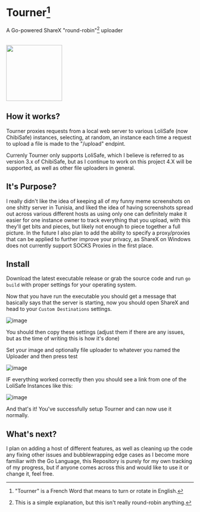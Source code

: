 # Tourner[^1]
A Go-powered ShareX "round-robin"[^2] uploader

[^1]: "Tourner" is a French Word that means to turn or rotate in English.
[^2]: This is a simple explanation, but this isn't really round-robin anything.

<br>
<img src="https://user-images.githubusercontent.com/114883905/195212649-a452f58e-cef9-4270-8428-ab8e593c3700.png" height="150" />

## How it works?
Tourner proxies requests from a local web server to various LoliSafe (now ChibiSafe) instances, selecting, at random, an instance each time a request to upload a file is made to the "/upload" endpint.

Currenly Tourner only supports LoliSafe, which I believe is referred to as version 3.x of ChibiSafe, but as I continue to work on this project 4.X will be supported, as well as other file uploaders in general.


## It's Purpose?
I really didn't like the idea of keeping all of my funny meme screenshots on one shitty server in Tunisia, and liked the idea of having screenshots spread out across various different hosts as using only one can definitely make it easier for one instance owner to track everything that you upload, with this they'll get bits and pieces, but likely not enough to piece together a full picture. In the future I also plan to add the ability to specify a proxy/proxies that can be applied to further improve your privacy, as ShareX on Windows does not currently support SOCKS Proxies in the first place.


## Install

Download the latest executable release or grab the source code and run ``` go build ``` with proper settings for your operating system.

Now that you have run the executable you should get a message that basically says that the server is starting, now you should open ShareX and head to your ```Custom Destinations``` settings.

![image](https://user-images.githubusercontent.com/114883905/195211814-626c2dc1-8403-42f5-9bdc-6c1cf5ef8a14.png)

You should then copy these settings (adjust them if there are any issues, but as the time of writing this is how it's done) 

Set your image and optionally file uploader to whatever you named the Uploader and then press test

![image](https://user-images.githubusercontent.com/114883905/195211980-052e2692-0e9f-4731-ae40-c1f7bce203a3.png)

IF everything worked correctly then you should see a link from one of the LoliSafe Instances like this:

![image](https://user-images.githubusercontent.com/114883905/195212084-1f528374-c715-48c6-9f5f-6f866dfa6b1f.png)

And that's it! You've successfully setup Tourner and can now use it normally.


## What's next?

I plan on adding a host of different features, as well as cleaning up the code any fixing other issues and bubblewrapping edge cases as I become more familiar with the Go Language, this Repository is purely for my own tracking of my progress, but if anyone comes across this and would like to use it or change it, feel free.

